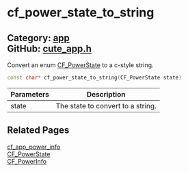 [//]: # (This file is automatically generated by Cute Framework's docs parser.)
[//]: # (Do not edit this file by hand!)
[//]: # (See: https://github.com/RandyGaul/cute_framework/blob/master/samples/docs_parser.cpp)
[](../header.md ':include')

# cf_power_state_to_string

Category: [app](/api_reference?id=app)  
GitHub: [cute_app.h](https://github.com/RandyGaul/cute_framework/blob/master/include/cute_app.h)  
---

Convert an enum [CF_PowerState](/app/cf_powerstate.md) to a c-style string.

```cpp
const char* cf_power_state_to_string(CF_PowerState state)
```

Parameters | Description
--- | ---
state | The state to convert to a string.

## Related Pages

[cf_app_power_info](/app/cf_app_power_info.md)  
[CF_PowerState](/app/cf_powerstate.md)  
[CF_PowerInfo](/app/cf_powerinfo.md)  
